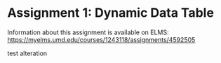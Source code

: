 # Assignment 1: Dynamic Data Table

Information about this assignment is available on ELMS: https://myelms.umd.edu/courses/1243118/assignments/4592505

test alteration